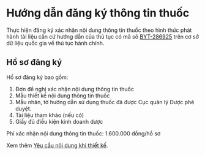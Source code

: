 # Hướng dẫn đăng ký thông tin thuốc
Thực hiện đăng ký xác nhận nội dung thông tin thuốc theo hình thức phát hành tài liệu căn cứ hướng dẫn của thủ tục có mã sô [BYT-286925](http://csdl.thutuchanhchinh.vn/tw/Pages/chi-tiet-thu-tuc-hanh-chinh.aspx?ItemID=501505&Keyword=th%C3%B4ng%20tin%20thu%E1%BB%91c&filter=1&tthcDonVi=B%E1%BB%99%20Y%20t%E1%BA%BF) trên cơ sở dữ liệu quốc gia về thủ tục hành  chính.
## Hồ sơ đăng ký
Hồ sơ đăng ký bao gồm:
1. Đơn đề nghị xác nhận nội dung thông tin thuốc
2. Mẫu thiết kế nội dung thông tin thuốc
3. Mẫu nhãn, tờ hướng dẫn sử dụng thuốc đã được Cục quản lý Dược phê duyệt.
4. Tài liệu tham khảo (nếu có)
5. Giấy đủ điều kiện kinh doanh dược

Phí xác nhận nội dung thông tin thuốc: 1.600.000 đồng/hồ sơ

Xem thêm [Yêu cầu nội dung khi thiết kế](./content-requirements.md).
